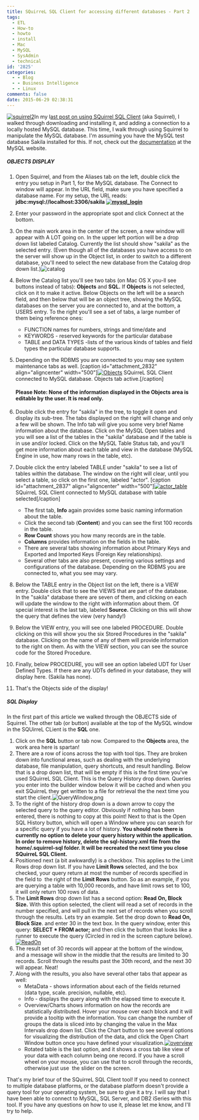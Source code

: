 ```yaml
---
title: SQuirreL SQL Client for accessing different databases - Part 2
tags:
  - ETL
  - How-to
  - howto
  - install
  - Mac
  - MySQL
  - SysAdmin
  - technical
id: '2825'
categories:
  - - Blog
  - - Business Intelligence
  - - Linux
comments: false
date: 2015-06-29 02:38:31
---
```


[![squirrel2](http://edpflager.com/wp-content/uploads/2015/06/squirrel2.jpg)](http://edpflager.com/wp-content/uploads/2015/06/squirrel2.jpg)In my l[ast post on using SQuirrel SQL Client](http://edpflager.com/?p=2778) (aka Squirrel), I walked through downloading and installing it, and adding a connection to a locally hosted MySQL database. This time, I walk through using Squirrel to manipulate the MySQL database. I'm assuming you have the MySQL test database Sakila installed for this. If not, check out the [documentation](http://dev.mysql.com/doc/sakila/en/sakila-installation.html) at the MySQL website.

##### OBJECTS DISPLAY

1.  Open Squirrel, and from the Aliases tab on the left, double click the entry you setup in Part 1, for the MySQL database. The Connect to window will appear. In the URL field, make sure you have specified a database name. For my setup, the URL reads: **jdbc:mysql://localhost:3306/sakila [![mysql_login](http://edpflager.com/wp-content/uploads/2015/06/mysql_login-278x300.png)](http://edpflager.com/wp-content/uploads/2015/06/mysql_login.png)** 
2.  Enter your password in the appropriate spot and click Connect at the bottom.
3.  On the main work area in the center of the screen, a new window will appear with A LOT going on. In the upper left portion will be a drop down list labeled Catalog. Currently the list should show "sakila" as the selected entry. (Even though all of the databases you have access to on the server will show up in the Object list, in order to switch to a different database, you'll need to select the new database from the Catalog drop down list.)![catalog](http://edpflager.com/wp-content/uploads/2015/06/catalog.png)
4.  Below the Catalog list you'll see two tabs (on Mac OS X you-ll see buttons instead of tabs): **Objects** and **SQL.** If **Objects** is not selected, click on it to make it active. Below Objects on the left will be a search field, and then below that will be an object tree, showing the MySQL databases on the server you are connected to, and at the bottom, a USERS entry. To the right you'll see a set of tabs, a large number of them being reference ones:
    *   FUNCTION names for numbers, strings and time/date and
    *   KEYWORDS - reserved keywords for the particular database
    *   TABLE and DATA TYPES -lists of the various kinds of tables and field types the particular database supports.
5.  Depending on the RDBMS you are connected to you may see system maintenance tabs as well. \[caption id="attachment\_2832" align="aligncenter" width="500"\][![Objects](http://edpflager.com/wp-content/uploads/2015/06/Objects-1024x475.png)](http://edpflager.com/wp-content/uploads/2015/06/Objects.png) SQuirreL SQL Client connected to MySQL database. Objects tab active.\[/caption\]
    
    #### Please Note: None of the information displayed in the Objects area is editable by the user. It is read only.
    
6.  Double click the entry for "sakila" in the tree, to toggle it open and display its sub-tree. The tabs displayed on the right will change and only a few will be shown. The Info tab will give you some very brief Name information about the database. Click on the MySQL Open tables and you will see a list of the tables in the "sakila" database and if the table is in use and/or locked. Click on the MySQL Table Status tab, and you'll get more information about each table and view in the database (MySQL Engine in use, how many rows in the table, etc).
7.  Double click the entry labeled TABLE under "sakila" to see a list of tables within the database. The window on the right will clear, until you select a table, so click on the first one, labeled "actor". \[caption id="attachment\_2837" align="aligncenter" width="500"\][![actor_table](http://edpflager.com/wp-content/uploads/2015/06/actor_table-1024x478.png)](http://edpflager.com/wp-content/uploads/2015/06/actor_table.png) SQuirreL SQL Client connected to MySQL database with table selected\[/caption\]
    *   The first tab, **Info** again provides some basic naming information about the table.
    *   Click the second tab (**Content**) and you can see the first 100 records in the table.
    *   **Row Count** shows you how many records are in the table.
    *   **Columns** provides information on the fields in the table.
    *   There are several tabs showing information about Primary Keys and Exported and Imported Keys (Foreign Key relationships).
    *   Several other tabs are also present, covering various settings and configurations of the database. Depending on the RDBMS you are connected to, what you see may vary.
8.  Below the TABLE entry in the Object list on the left, there is a VIEW entry. Double click that to see the VIEWS that are part of the database. In the "sakila" database there are seven of them, and clicking on each will update the window to the right with information about them. Of special interest is the last tab, labeled **Source.** Clicking on this will show the query that defines the view (very handy!)
9.  Below the VIEW entry, you will see one labeled PROCEDURE. Double clicking on this will show you the six Stored Procedures in the "sakila" database. Clicking on the name of any of them will provide information to the right on them. As with the VIEW section, you can see the source code for the Stored Procedure.
10.  Finally, below PROCEDURE, you will see an option labeled UDT for User Defined Types. If there are any UDTs defined in your database, they will display here. (Sakila has none).
11.  That's the Objects side of the display!
<!-- more -->
##### SQL Display

In the first part of this article we walked through the OBJECTS side of Squirrel. The other tab (or button) available at the top of the MySQL window in the SQUirreL CLient is the **SQL** one.

1.  Click on the **SQL** button or tab now. Compared to the **Objects** area, the work area here is spartan!
2.  There are a row of icons across the top with tool tips. They are broken down into functional areas, such as dealing with the underlying database, file manipulation, query shortcuts, and result handling. Below that is a drop down list, that will be empty if this is the first time you've used SQuirreL SQL Client. This is the Query History drop down. Queries you enter into the builder window below it will be cached and when you exit SQuirreL they get written to a file for retrieval the the next time you start the client.![QueryWindow,png](http://edpflager.com/wp-content/uploads/2015/06/QueryWindowpng-1024x563.png)
3.  To the right of the history drop down is a down arrow to copy the selected query to the query editor. Obviously if nothing has been entered, there is nothing to copy at this point! Next to that is the Open SQL History button, which will open a Window where you can search for a specific query if you have a lot of history. **You should note there is currently no option to delete your query history within the application. In order to remove history, delete the sql-history.xml file from the home/.squirrel-sql folder. It will be recreated the next time you close SQuirreL SQL Client.**
4.  Positioned next (a bit awkwardly) is a checkbox. This applies to the Limit Rows drop down list. If you have **Limit Rows** selected, and the box checked, your query return at most the number of records specified in the field to  the right of the **Limit Rows** button. So as an example, if you are querying a table with 10,000 records, and have limit rows set to 100, it will only return 100 rows of data.
5.  The **Limit Rows** drop down list has a second option: **Read On, Block Size.** With this option selected, the client will read a set of records in the number specified, and will pull in the next set of records when you scroll through the results. Lets try an example. Set the drop down to **Read On, Block Size**. and enter 30 in the text box. In the query window, enter this query: **SELECT \* FROM actor;** and then click the button that looks like a runner to execute the query (Circled in red in the screen capture below).[![ReadOn](http://edpflager.com/wp-content/uploads/2015/06/ReadOn-1024x630.png)](http://edpflager.com/wp-content/uploads/2015/06/ReadOn.png)
6.  The result set of 30 records will appear at the bottom of the window, and a message will show in the middle that the results are limited to 30 records. Scroll through the results past the 30th record, and the next 30 will appear. Neat!
7.  Along with the results, you also have several other tabs that appear as well:
    *   MetaData - shows information about each of the fields returned (data type, scale. precision, nullable, etc).
    *   Info - displays the query along with the elapsed time to execute it.
    *   Overview/Charts shows information on how the records are statistically distributed. Hover your mouse over each block and it will provide a tooltip with the information. You can change the number of groups the data is sliced into by changing the value in the Max Intervals drop down list. Click the Chart button to see several options for visualizing the distribution of the data, and click the Open Chart Window button once you have defined your visualization.[![overview](http://edpflager.com/wp-content/uploads/2015/06/overview-1024x329.png)](http://edpflager.com/wp-content/uploads/2015/06/overview.png)
    *   Rotated table is the last option, and it shows a cross tab like view of your data with each column being one record. If you have a scroll wheel on your mouse, you can use that to scroll through the records, otherwise just use  the slider on the screen.

That's my brief tour of the SQuirreL SQL Client tool! If you need to connect to multiple database platforms, or the database platform doesn't provide a query tool for your operating system, be sure to give it a try. I will say that I have been able to connect to MySQL, SQL Server, and DB2 iSeries with this tool. If you have any questions on how to use it, please let me know, and I'll try to help.